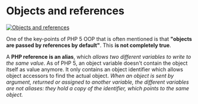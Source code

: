 # Objects and references
[![Objects and references](http://php.net/images/logos/php-med-trans.png)](http://php.net/manual/en/language.oop5.references.php)

One of the key-points of PHP 5 OOP that is often mentioned is that **"objects are passed by references by default"**. This **is not completely true**.

A **PHP reference is an alias**, which *allows two different variables to write to the same value*. As of PHP 5, an object variable doesn't contain the object itself as value anymore. It only contains an object identifier which allows object accessors to find the actual object. *When an object is sent by argument, returned or assigned to another variable, the different variables are not aliases: they hold a copy of the identifier, which points to the same object.*